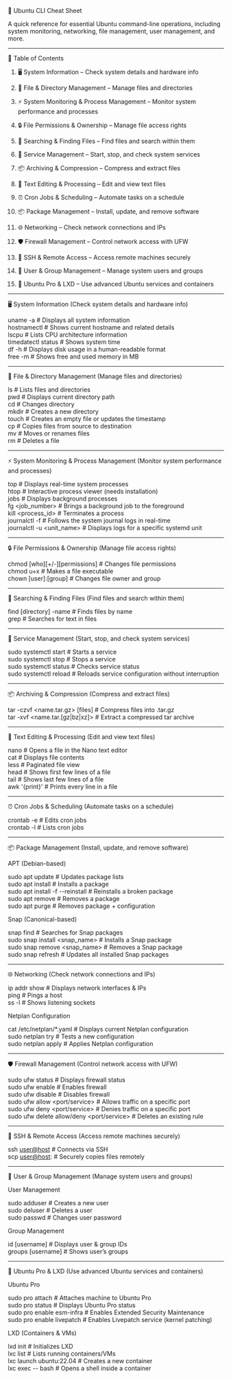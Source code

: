 🐧 Ubuntu CLI Cheat Sheet

A quick reference for essential Ubuntu command-line operations, including system monitoring, networking, file management, user management, and more.


---

📌 Table of Contents

1. 🖥️ System Information – Check system details and hardware info


2. 📁 File & Directory Management – Manage files and directories


3. ⚡ System Monitoring & Process Management – Monitor system performance and processes


4. 🔒 File Permissions & Ownership – Manage file access rights


5. 🔎 Searching & Finding Files – Find files and search within them


6. 🔧 Service Management – Start, stop, and check system services


7. 📦 Archiving & Compression – Compress and extract files


8. 📝 Text Editing & Processing – Edit and view text files


9. ⏰ Cron Jobs & Scheduling – Automate tasks on a schedule


10. 📦 Package Management – Install, update, and remove software


11. 🌐 Networking – Check network connections and IPs


12. 🛡️ Firewall Management – Control network access with UFW


13. 🔑 SSH & Remote Access – Access remote machines securely


14. 👥 User & Group Management – Manage system users and groups


15. 🚀 Ubuntu Pro & LXD – Use advanced Ubuntu services and containers




---

🖥️ System Information (Check system details and hardware info)

uname -a                     # Displays all system information  
hostnamectl                  # Shows current hostname and related details  
lscpu                        # Lists CPU architecture information  
timedatectl status           # Shows system time  
df -h                        # Displays disk usage in a human-readable format  
free -m                      # Shows free and used memory in MB


---

📁 File & Directory Management (Manage files and directories)

ls                           # Lists files and directories  
pwd                          # Displays current directory path  
cd <directory>               # Changes directory  
mkdir <dirname>              # Creates a new directory  
touch <filename>             # Creates an empty file or updates the timestamp  
cp <source> <destination>    # Copies files from source to destination  
mv <source> <destination>    # Moves or renames files  
rm <filename>                # Deletes a file


---

⚡ System Monitoring & Process Management (Monitor system performance and processes)

top                          # Displays real-time system processes  
htop                         # Interactive process viewer (needs installation)  
jobs                         # Displays background processes  
fg <job_number>              # Brings a background job to the foreground  
kill <process_id>            # Terminates a process  
journalctl -f                # Follows the system journal logs in real-time  
journalctl -u <unit_name>    # Displays logs for a specific systemd unit


---

🔒 File Permissions & Ownership (Manage file access rights)

chmod [who][+/-][permissions] <file>  # Changes file permissions  
chmod u+x <file>                      # Makes a file executable  
chown [user]:[group] <file>           # Changes file owner and group


---

🔎 Searching & Finding Files (Find files and search within them)

find [directory] -name <pattern>  # Finds files by name  
grep <pattern> <file>             # Searches for text in files


---

🔧 Service Management (Start, stop, and check system services)

sudo systemctl start <service>   # Starts a service  
sudo systemctl stop <service>    # Stops a service  
sudo systemctl status <service>  # Checks service status  
sudo systemctl reload <service>  # Reloads service configuration without interruption


---

📦 Archiving & Compression (Compress and extract files)

tar -czvf <name.tar.gz> [files]  # Compress files into .tar.gz  
tar -xvf <name.tar.[gz|bz|xz]>   # Extract a compressed tar archive


---

📝 Text Editing & Processing (Edit and view text files)

nano <file>                      # Opens a file in the Nano text editor  
cat <file>                       # Displays file contents  
less <file>                      # Paginated file view  
head <file>                      # Shows first few lines of a file  
tail <file>                      # Shows last few lines of a file  
awk '{print}' <file>             # Prints every line in a file


---

⏰ Cron Jobs & Scheduling (Automate tasks on a schedule)

crontab -e  # Edits cron jobs  
crontab -l  # Lists cron jobs


---

📦 Package Management (Install, update, and remove software)

APT (Debian-based)

sudo apt update                        # Updates package lists  
sudo apt install <package>              # Installs a package  
sudo apt install -f --reinstall <package>  # Reinstalls a broken package  
sudo apt remove <package>               # Removes a package  
sudo apt purge <package>                # Removes package + configuration

Snap (Canonical-based)

snap find <package>                 # Searches for Snap packages  
sudo snap install <snap_name>        # Installs a Snap package  
sudo snap remove <snap_name>         # Removes a Snap package  
sudo snap refresh                    # Updates all installed Snap packages


---

🌐 Networking (Check network connections and IPs)

ip addr show   # Displays network interfaces & IPs  
ping <host>    # Pings a host  
ss -l         # Shows listening sockets

Netplan Configuration

cat /etc/netplan/*.yaml  # Displays current Netplan configuration  
sudo netplan try         # Tests a new configuration  
sudo netplan apply       # Applies Netplan configuration


---

🛡️ Firewall Management (Control network access with UFW)

sudo ufw status                  # Displays firewall status  
sudo ufw enable                  # Enables firewall  
sudo ufw disable                 # Disables firewall  
sudo ufw allow <port/service>     # Allows traffic on a specific port  
sudo ufw deny <port/service>      # Denies traffic on a specific port  
sudo ufw delete allow/deny <port/service>  # Deletes an existing rule


---

🔑 SSH & Remote Access (Access remote machines securely)

ssh <user@host>                     # Connects via SSH  
scp <source> <user@host>:<dest>      # Securely copies files remotely


---

👥 User & Group Management (Manage system users and groups)

User Management

sudo adduser <username>       # Creates a new user  
sudo deluser <username>       # Deletes a user  
sudo passwd <username>        # Changes user password

Group Management

id [username]                 # Displays user & group IDs  
groups [username]             # Shows user’s groups


---

🚀 Ubuntu Pro & LXD (Use advanced Ubuntu services and containers)

Ubuntu Pro

sudo pro attach <token>         # Attaches machine to Ubuntu Pro  
sudo pro status                 # Displays Ubuntu Pro status  
sudo pro enable esm-infra       # Enables Extended Security Maintenance  
sudo pro enable livepatch       # Enables Livepatch service (kernel patching)

LXD (Containers & VMs)

lxd init                           # Initializes LXD  
lxc list                           # Lists running containers/VMs  
lxc launch ubuntu:22.04 <name>     # Creates a new container  
lxc exec <instance> -- bash        # Opens a shell inside a container

